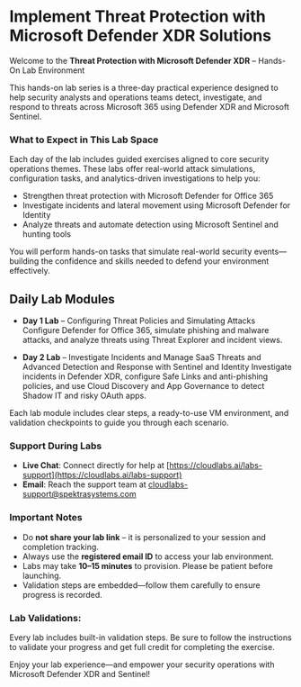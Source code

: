# Implement Threat Protection with Microsoft Defender XDR Solutions

Welcome to the **Threat Protection with Microsoft Defender XDR** – Hands-On Lab Environment

This hands-on lab series is a three-day practical experience designed to help security analysts and operations teams detect, investigate, and respond to threats across Microsoft 365 using Defender XDR and Microsoft Sentinel.

### What to Expect in This Lab Space
Each day of the lab includes guided exercises aligned to core security operations themes. These labs offer real-world attack simulations, configuration tasks, and analytics-driven investigations to help you:

- Strengthen threat protection with Microsoft Defender for Office 365
- Investigate incidents and lateral movement using Microsoft Defender for Identity
- Analyze threats and automate detection using Microsoft Sentinel and hunting tools

You will perform hands-on tasks that simulate real-world security events—building the confidence and skills needed to defend your environment effectively.

## Daily Lab Modules

- **Day 1 Lab** – Configuring Threat Policies and Simulating Attacks  
  Configure Defender for Office 365, simulate phishing and malware attacks, and analyze threats using Threat Explorer and incident views.

- **Day 2 Lab** – Investigate Incidents and Manage SaaS Threats  and Advanced Detection and Response with Sentinel and Identity
  Investigate incidents in Defender XDR, configure Safe Links and anti-phishing policies, and use Cloud Discovery and App Governance to detect Shadow IT and risky OAuth apps.

Each lab module includes clear steps, a ready-to-use VM environment, and validation checkpoints to guide you through each scenario.

### Support During Labs

- **Live Chat**: Connect directly for help at [https://cloudlabs.ai/labs-support](https://cloudlabs.ai/labs-support)
- **Email**: Reach the support team at cloudlabs-support@spektrasystems.com

### Important Notes

- Do **not share your lab link** – it is personalized to your session and completion tracking.
- Always use the **registered email ID** to access your lab environment.
- Labs may take **10–15 minutes** to provision. Please be patient before launching.
- Validation steps are embedded—follow them carefully to ensure progress is recorded.

### Lab Validations:

Every lab includes built-in validation steps. Be sure to follow the instructions to validate your progress and get full credit for completing the exercise.

Enjoy your lab experience—and empower your security operations with Microsoft Defender XDR and Sentinel!
